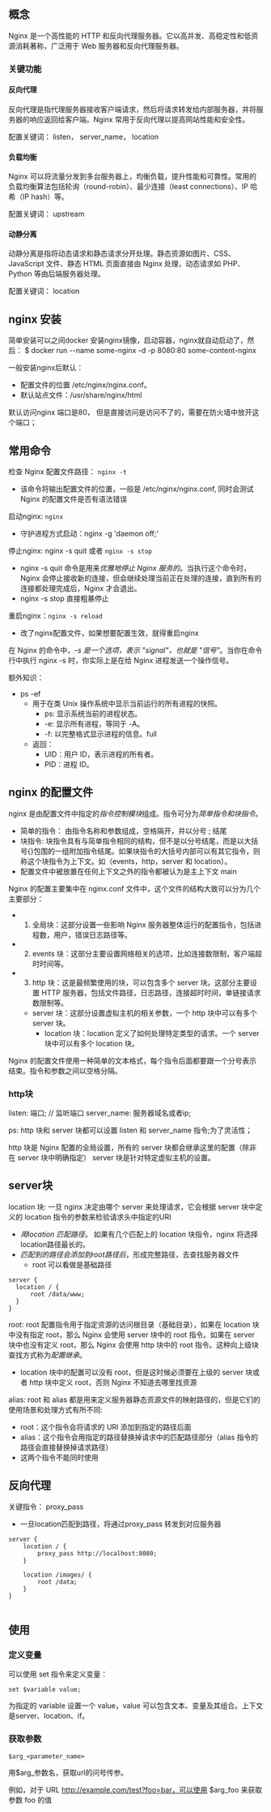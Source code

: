 ## 概念

Nginx 是一个高性能的 HTTP 和反向代理服务器。它以高并发、高稳定性和低资源消耗著称，广泛用于 Web 服务器和反向代理服务器。

### 关键功能

#### 反向代理

反向代理是指代理服务器接收客户端请求，然后将请求转发给内部服务器，并将服务器的响应返回给客户端。Nginx 常用于反向代理以提高网站性能和安全性。

配置关键词： listen， server_name， location

#### 负载均衡

Nginx 可以将流量分发到多台服务器上，均衡负载，提升性能和可靠性。常用的负载均衡算法包括轮询（round-robin）、最少连接（least connections）、IP 哈希（IP hash）等。

配置关键词： upstream

#### 动静分离

动静分离是指将动态请求和静态请求分开处理。静态资源如图片、CSS、JavaScript 文件、静态 HTML 页面直接由 Nginx 处理，动态请求如 PHP、Python 等由后端服务器处理。


配置关键词： location


## nginx 安装

简单安装可以之间docker 安装nginx镜像，启动容器，nginx就自动启动了，然后： $ docker run --name some-nginx -d -p 8080:80 some-content-nginx


一般安装nginx后默认：
 - 配置文件的位置 /etc/nginx/nginx.conf。
 - 默认站点文件：/usr/share/nginx/html

默认访问nginx 端口是80， 但是直接访问是访问不了的，需要在防火墙中放开这个端口；


## 常用命令

检查 Nginx 配置文件路径： `nginx -t`
- 该命令将输出配置文件的位置，一般是 /etc/nginx/nginx.conf, 同时会测试 Nginx 的配置文件是否有语法错误


启动nginx: `nginx`
- 守护进程方式启动：nginx -g 'daemon off;'

停止nginx: nginx -s quit 或者 `nginx -s stop`
- nginx -s quit 命令是用来*优雅地停止 Nginx 服务的*。当执行这个命令时，Nginx 会停止接收新的连接，但会继续处理当前正在处理的连接，直到所有的连接都处理完成后，Nginx 才会退出。
- nginx -s stop 直接粗暴停止

重启nginx：`nginx -s reload`
- 改了nginx配置文件，如果想要配置生效，就得重启nginx


在 Nginx 的命令中，*-s 是一个选项，表示 "signal"，也就是 "信号"*。当你在命令行中执行 nginx -s <signal> 时，你实际上是在给 Nginx 进程发送一个操作信号。


额外知识：

- ps -ef
  - 用于在类 Unix 操作系统中显示当前运行的所有进程的快照。
    - ps: 显示系统当前的进程状态。
    - -e: 显示所有进程，等同于 -A。
    - -f: 以完整格式显示进程的信息。full
  - 返回：
    - UID：用户 ID，表示进程的所有者。
    - PID：进程 ID。


## nginx 的配置文件

nginx 是由配置文件中指定的*指令控制模块*组成。指令可分为*简单指令和块指令*。
- 简单的指令： 由指令名称和参数组成，空格隔开，并以分号 ; 结尾
- 块指令: 块指令具有与简单指令相同的结构，但不是以分号结尾，而是以大括号{}包围的一组附加指令结尾。如果块指令的大括号内部可以有其它指令，则称这个块指令为上下文。如（events，http，server 和 location）。
- 配置文件中被放置在任何上下文之外的指令都被认为是主上下文 main



Nginx 的配置主要集中在 nginx.conf 文件中，这个文件的结构大致可以分为几个主要部分：

- 1. 全局块：这部分设置一些影响 Nginx 服务器整体运行的配置指令，包括进程数，用户，错误日志路径等。
- 2. events 块：这部分主要设置网络相关的选项，比如连接数限制，客户端超时时间等。
- 3. http 块：这是最频繁使用的块，可以包含多个 server 块。这部分主要设置 HTTP 服务器，包括文件路径，日志路径，连接超时时间，单链接请求数限制等。
  - server 块：这部分设置虚拟主机的相关参数，一个 http 块中可以有多个 server 块。
    - location 块：location 定义了如何处理特定类型的请求。一个 server 块中可以有多个 location 块。
  
Nginx 的配置文件使用一种简单的文本格式，每个指令后面都要跟一个分号表示结束。指令和参数之间以空格分隔。



### http块

listen: 端口;  // 监听端口
server_name: 服务器域名或者ip;

ps: http 块和 server 块都可以设置 listen 和 server_name 指令;为了灵活性；

http 块是 Nginx 配置的全局设置，所有的 server 块都会继承这里的配置（除非在 server 块中明确指定）
server 块是针对特定虚拟主机的设置。

## server块

location 块: 一旦 nginx 决定由哪个 server 来处理请求，它会根据 server 块中定义的 location 指令的参数来检验请求头中指定的URI
  - *用location 匹配路径*， 如果有几个匹配上的 location 块指令，nginx 将选择location路径最长的。
  - *匹配到的路径会添加到root路径后*，形成完整路径，去查找服务器文件
    - root 可以看做是基础路径
```
server {
  location / {
      root /data/www;
  }
}
```

root: root 配置指令用于指定资源的访问根目录（基础目录），如果在 location 块中没有指定 root，那么 Nginx 会使用 server 块中的 root 指令。如果在 server 块中也没有定义 root，那么 Nginx 会使用 http 块中的 root 指令。这种向上级块查找方式称为*配置继承*。
  - location 块中的配置可以没有 root，但是这时候必须要在上级的 server 块或者 http 块中定义 root，否则 Nginx 不知道去哪里找资源


alias: root 和 alias 都是用来定义服务器静态资源文件的映射路径的，但是它们的使用场景和处理方式有所不同:
 - root：这个指令会将请求的 URI 添加到指定的路径后面
 - alias：这个指令会用指定的路径替换掉请求中的匹配路径部分（alias 指令的路径会直接替换掉请求路径）
 - 这两个指令不能同时使用

## 反向代理

关键指令： proxy_pass
- 一旦location匹配到路径，将通过proxy_pass 转发到对应服务器

```
server {
    location / {
        proxy_pass http://localhost:8080;
    }

    location /images/ {
        root /data;
    }
}


```


## 使用

### 定义变量

可以使用 set 指令来定义变量：

`set $variable value;`

为指定的 variable 设置一个 value，value 可以包含文本、变量及其组合。上下文是server、location、if。

### 获取参数

`$arg_<parameter_name>`

用$arg_参数名，获取url的问号传参。

例如，对于 URL http://example.com/test?foo=bar，可以使用 $arg_foo 来获取参数 foo 的值


